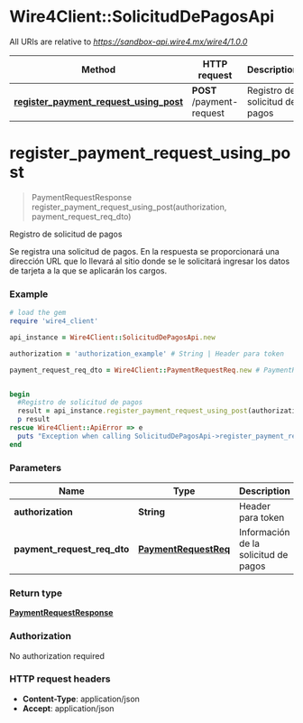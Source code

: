 # Wire4Client::SolicitudDePagosApi

All URIs are relative to *https://sandbox-api.wire4.mx/wire4/1.0.0*

Method | HTTP request | Description
------------- | ------------- | -------------
[**register_payment_request_using_post**](SolicitudDePagosApi.md#register_payment_request_using_post) | **POST** /payment-request | Registro de solicitud de pagos


# **register_payment_request_using_post**
> PaymentRequestResponse register_payment_request_using_post(authorization, payment_request_req_dto)

Registro de solicitud de pagos

 Se registra una solicitud de pagos. En la respuesta se proporcionará una dirección URL que lo llevará al sitio donde se le solicitará ingresar los datos de tarjeta a la que se aplicarán los cargos.

### Example
```ruby
# load the gem
require 'wire4_client'

api_instance = Wire4Client::SolicitudDePagosApi.new

authorization = 'authorization_example' # String | Header para token

payment_request_req_dto = Wire4Client::PaymentRequestReq.new # PaymentRequestReq | Información de la solicitud de pagos


begin
  #Registro de solicitud de pagos
  result = api_instance.register_payment_request_using_post(authorization, payment_request_req_dto)
  p result
rescue Wire4Client::ApiError => e
  puts "Exception when calling SolicitudDePagosApi->register_payment_request_using_post: #{e}"
end
```

### Parameters

Name | Type | Description  | Notes
------------- | ------------- | ------------- | -------------
 **authorization** | **String**| Header para token | 
 **payment_request_req_dto** | [**PaymentRequestReq**](PaymentRequestReq.md)| Información de la solicitud de pagos | 

### Return type

[**PaymentRequestResponse**](PaymentRequestResponse.md)

### Authorization

No authorization required

### HTTP request headers

 - **Content-Type**: application/json
 - **Accept**: application/json



